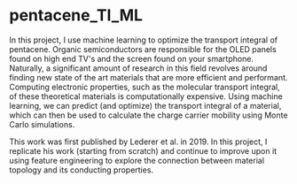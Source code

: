# pentacene_TI_ML
In this project, I use machine learning to optimize the transport integral of pentacene. Organic semiconductors are responsible for the OLED panels found on high end TV's and the screen found on your smartphone. Naturally, a significant amount of research in this field revolves around finding new state of the art materials that are more efficient and performant. Computing electronic properties, such as the molecular transport integral, of these theoretical materials is computationally expensive. Using machine learning, we can predict (and optimize) the transport integral of a material, which can then be used to calculate the charge carrier mobility using Monte Carlo simulations.

This work was first published by Lederer et al. in 2019. In this project, I replicate his work (starting from scratch) and continue to improve upon it using feature engineering to explore the connection between material topology and its conducting properties.
